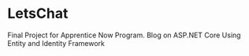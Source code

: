 # LetsChat
Final Project for Apprentice Now Program. Blog on ASP.NET Core Using Entity and Identity Framework
